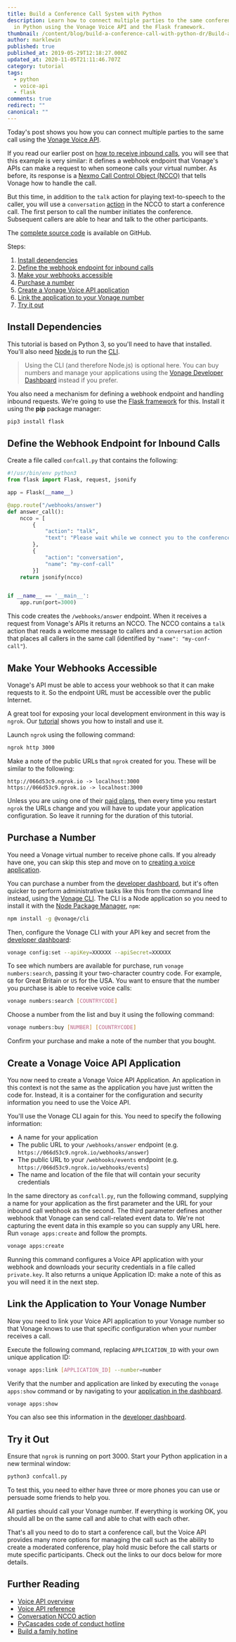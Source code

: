 ```yaml
---
title: Build a Conference Call System with Python
description: Learn how to connect multiple parties to the same conference call
  in Python using the Vonage Voice API and the Flask framework.
thumbnail: /content/blog/build-a-conference-call-with-python-dr/Build-a-Conference-Call-with-Python.png
author: marklewin
published: true
published_at: 2019-05-29T12:18:27.000Z
updated_at: 2020-11-05T21:11:46.707Z
category: tutorial
tags:
  - python
  - voice-api
  - flask
comments: true
redirect: ""
canonical: ""
---
```

Today's post shows you how you can connect multiple parties to the same call using the [Vonage Voice API](https://developer.nexmo.com/voice/voice-api/overview).

If you read our earlier post on [how to receive inbound calls](https://www.nexmo.com/blog/2019/03/28/handling-inbound-calls-with-python-dr/), you will see that this example is very similar: it defines a webhook endpoint that Vonage's APIs can make a request to when someone calls your virtual number. As before, its response is a [Nexmo Call Control Object (NCCO)](https://developer.nexmo.com/voice/voice-api/ncco-reference) that tells Vonage how to handle the call.

But this time, in addition to the `talk` action for playing text-to-speech to the caller, you will use a `conversation` [action](https://developer.nexmo.com/voice/voice-api/ncco-reference#conversation) in the NCCO to start a conference call. The first person to call the number initiates the conference. Subsequent callers are able to hear and talk to the other participants. 

The [complete source code](https://github.com/Vonage/vonage-python-code-snippets/blob/master/voice/connect-callers-to-a-conference.py) is available on GitHub.

<sign-up number></sign-up>

Steps:

1. [Install dependencies](#install-dependencies)
2. [Define the webhook endpoint for inbound calls](#define-the-webhook-endpoint-for-inbound-calls)
3. [Make your webhooks accessible](#make-your-webhooks-accessible)
4. [Purchase a number](#purchase-a-number)
5. [Create a Vonage Voice API application](#create-a-vonage-voice-api-application)
6. [Link the application to your Vonage number](#link-the-application-to-your-vonage-number)
7. [Try it out](#try-it-out)

<h2 id="install-dependencies">Install Dependencies</h2>

This tutorial is based on Python 3, so you'll need to have that installed. You'll also need [Node.js](https://nodejs.org/en/) to run the [CLI](https://github.com/Vonage/vonage-cli).

> Using the CLI (and therefore Node.js) is optional here. You can buy numbers and manage your applications using the [Vonage Developer Dashboard](https://dashboard.nexmo.com/) instead if you prefer.

You also need a mechanism for defining a webhook endpoint and handling inbound requests. We're going to use the [Flask framework](http://flask.pocoo.org/) for this. Install it using the **pip** package manager:

```bash
pip3 install flask
```

<h2 id="define-the-webhook-endpoint-for-inbound-calls">Define the Webhook Endpoint for Inbound Calls</h2>

Create a file called `confcall.py` that contains the following:

```python
#!/usr/bin/env python3
from flask import Flask, request, jsonify

app = Flask(__name__)

@app.route("/webhooks/answer")
def answer_call():
    ncco = [
        {
            "action": "talk",
            "text": "Please wait while we connect you to the conference"
        },
        {
            "action": "conversation",
            "name": "my-conf-call"
        }]
    return jsonify(ncco)


if __name__ == '__main__':
    app.run(port=3000)
```

This code creates the `/webhooks/answer` endpoint. When it receives a request from Vonage's APIs it returns an NCCO. The NCCO contains a `talk` action that reads a welcome message to callers and a `conversation` action that places all callers in the same call (identified by `"name": "my-conf-call"`).

<h2 id="make-your-webhooks-accessible">Make Your Webhooks Accessible</h2>

Vonage's API must be able to access your webhook so that it can make requests to it. So the endpoint URL must be accessible over the public Internet.

A great tool for exposing your local development environment in this way is `ngrok`. Our [tutorial](https://www.nexmo.com/blog/2017/07/04/local-development-nexmo-ngrok-tunnel-dr/) shows you how to install and use it.

Launch `ngrok` using the following command:

```bash
ngrok http 3000
```

Make a note of the public URLs that `ngrok` created for you. These will be similar to the following:

```
http://066d53c9.ngrok.io -> localhost:3000
https://066d53c9.ngrok.io -> localhost:3000
```

Unless you are using one of their [paid plans](https://ngrok.com/pricing), then every time you restart `ngrok` the URLs change and you will have to update your application configuration. So leave it running for the duration of this tutorial. 

<h2 id="purchase-a-number">Purchase a Number</h2>

You need a Vonage virtual number to receive phone calls. If you already have one, you can skip this step and move on to [creating a voice application](#create-a-nexmo-voice-api-application).

You can purchase a number from the [developer dashboard](https://dashboard.nexmo.com/buy-numbers), but it's often quicker to perform administrative tasks like this from the command line instead, using the [Vonage CLI](https://github.com/Vonage/vonage-cli). The CLI is a Node application so you need to install it with the [Node Package Manager](https://www.npmjs.com/get-npm), `npm`:

```bash
npm install -g @vonage/cli
```

Then, configure the Vonage CLI with your API key and secret from the [developer dashboard](https://dashboard.nexmo.com):

```bash
vonage config:set --apiKey=XXXXXX --apiSecret=XXXXXX
```

To see which numbers are available for purchase, run `vonage numbers:search`, passing it your two-character country code. For example, `GB` for Great Britain or `US` for the USA. You want to ensure that the number you purchase is able to receive voice calls:

```bash
vonage numbers:search [COUNTRYCODE]
```

Choose a number from the list and buy it using the following command:

```bash
vonage numbers:buy [NUMBER] [COUNTRYCODE]
```

Confirm your purchase and make a note of the number that you bought.

<h2 id="create-a-vonage-voice-api-application">Create a Vonage Voice API Application</h2>

You now need to create a Vonage Voice API Application. An application in this context is not the same as the application you have just written the code for. Instead, it is a container for the configuration and security information you need to use the Voice API.

You'll use the Vonage CLI again for this. You need to specify the following information:

* A name for your application
* The public URL to your `/webhooks/answer` endpoint (e.g. `https://066d53c9.ngrok.io/webhooks/answer`)
* The public URL to your `/webhooks/events` endpoint (e.g. `https://066d53c9.ngrok.io/webhooks/events`)
* The name and location of the file that will contain your security credentials

In the same directory as  `confcall.py`, run the following command, supplying a name for your application as the first parameter and the URL for your inbound call webhook as the second. The third parameter defines another webhook that Vonage can send call-related event data to. We're not capturing the event data in this example so you can supply any URL here. Run `vonage apps:create` and follow the prompts. 

```bash
vonage apps:create
```

Running this command configures a Voice API application with your webhook and downloads your security credentials in a file called `private.key`. It also returns a unique Application ID: make a note of this as you will need it in the next step.

<h2 id="link-the-application-to-your-vonage-number">Link the Application to Your Vonage Number</h2>

Now you need to link your Voice API application to your Vonage number so that Vonage knows to use that specific configuration when your number receives a call.

Execute the following command, replacing `APPLICATION_ID` with your own unique application ID:

```bash
vonage apps:link [APPLICATION_ID] --number=number
```

Verify that the number and application are linked by executing the `vonage apps:show` command or by navigating to your [application in the dashboard](https://dashboard.nexmo.com/applications). 

```bash
vonage apps:show
```

You can also see this information in the [developer dashboard](https://dashboard.nexmo.com).

<h2 id="try-it-out">Try it Out</h2>

Ensure that `ngrok` is running on port 3000. Start your Python application in a new terminal window:

```bash
python3 confcall.py
```

To test this, you need to either have three or more phones you can use or persuade some friends to help you.

All parties should call your Vonage number. If everything is working OK, you should all be on the same call and able to chat with each other.

That's all you need to do to start a conference call, but the Voice API provides many more options for managing the call such as the ability to create a moderated conference, play hold music before the call starts or mute specific participants. Check out the links to our docs below for more details.

## Further Reading

* [Voice API overview](https://developer.nexmo.com/voice/voice-api/overview)
* [Voice API reference](https://developer.nexmo.com/api/voice)
* [Conversation NCCO action](https://developer.nexmo.com/voice/voice-api/ncco-reference#conversation)
* [PyCascades code of conduct hotline](https://www.nexmo.com/blog/2018/11/20/build-a-family-hotline-dr/)
* [Build a family hotline](https://www.nexmo.com/blog/2018/11/20/build-a-family-hotline-dr/)
